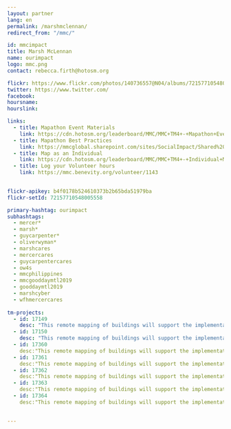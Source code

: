 ```yaml
---
layout: partner
lang: en
permalink: /marshmclennan/
redirect_from: "/mmc/"

id: mmcimpact
title: Marsh McLennan
name: ourimpact
logo: mmc.png
contact: rebecca.firth@hotosm.org

flickr: https://www.flickr.com/photos/140736557@N04/albums/72157710548005558
twitter: https://www.twitter.com/
facebook:
hoursname:
hourslink:

links: 
  - title: Mapathon Event Materials
    link: https://cdn.hotosm.org/leaderboard/MMC/MMC+TM4+-+Mapathon+Event+Materials.zip
  - title: Mapathon Best Practices
    link: https://mmcglobal.sharepoint.com/sites/SocialImpact/Shared%20Documents/Forms/AllItems.aspx?id=%2Fsites%2FSocialImpact%2FShared%20Documents%2FColleague%20In%2Dperson%20Mapathon%20Planning%20Guide%2Epdf&parent=%2Fsites%2FSocialImpact%2FShared%20Documents
  - title: Map as an Individual
    link: https://cdn.hotosm.org/leaderboard/MMC/MMC+TM4+-+Individual+Mapping+Materials.zip
  - title: Log your Volunteer hours
    link: https://mmc.benevity.org/volunteer/1143
 

flickr-apikey: b4f0178b524610373b2b65bda51979ba
flickr-setId: 72157710548005558

primary-hashtag: ourimpact
subhashtags:
  - mercer*
  - marsh*
  - guycarpenter*
  - oliverwyman*
  - marshcares
  - mercercares
  - guycarpentercares
  - ow4s
  - mmcphilippines
  - mmcgooddaymtl2019
  - gooddaymtl2019
  - marshcyber
  - wfhmercercares
  
tm-projects:
  - id: 17149
    desc: "This remote mapping of buildings will support the implementation of planned activities and largely the generation of data for humanitarian activities in the identified provinces."
  - id: 17150
    desc: "This remote mapping of buildings will support the implementation of planned activities and largely the generation of data for humanitarian activities in the identified provinces."
  - id: 17360
    desc:"This remote mapping of buildings will support the implementation of planned activities and largely the generation of data for humanitarian activities in the identified provinces."
  - id: 17361
    desc:"This remote mapping of buildings will support the implementation of planned activities and largely the generation of data for humanitarian activities in the identified provinces."
  - id: 17362
    desc:"This remote mapping of buildings will support the implementation of planned activities and largely the generation of data for humanitarian activities in the identified provinces."
  - id: 17363
    desc:"This remote mapping of buildings will support the implementation of planned activities and largely the generation of data for humanitarian activities in the identified provinces."
  - id: 17364
    desc:"This remote mapping of buildings will support the implementation of planned activities and largely the generation of data for humanitarian activities in the identified provinces."

 
---
```

